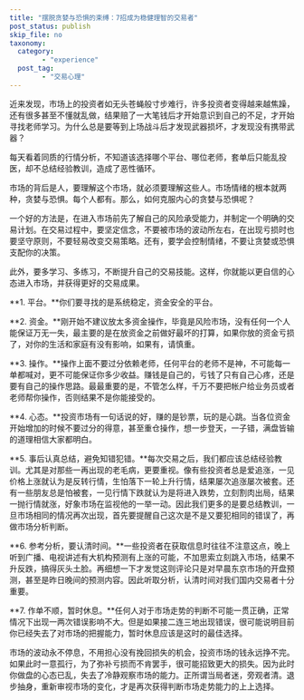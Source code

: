 ```yaml
---
title: "摆脱贪婪与恐惧的束缚：7招成为稳健理智的交易者"
post_status: publish
skip_file: no
taxonomy:
  category:
        - "experience"
  post_tag:
        - "交易心理"
---
```


近来发现，市场上的投资者如无头苍蝇般寸步难行，许多投资者变得越来越焦躁，还有很多甚至不懂就乱做，结果赔了一大笔钱后才开始意识到自己的不足，才开始寻找老师学习。为什么总是要等到上场战斗后才发现武器损坏，才发现没有携带武器？

每天看着同质的行情分析，不知道该选择哪个平台、哪位老师，套单后只能乱投医，却不总结经验教训，造成了恶性循环。

市场的背后是人，要理解这个市场，就必须要理解这些人。市场情绪的根本就两种，贪婪与恐惧。每个人都有。那么，如何克服内心的贪婪与恐惧呢？

一个好的方法是，在进入市场前先了解自己的风险承受能力，并制定一个明确的交易计划。在交易过程中，要坚定信念，不要被市场的波动所左右，在出现亏损时也要坚守原则，不要轻易改变交易策略。还有，要学会控制情绪，不要让贪婪或恐惧支配你的决策。

此外，要多学习、多练习，不断提升自己的交易技能。这样，你就能以更自信的心态进入市场，并获得更好的交易成果。

**1. 平台。**你们要寻找的是系统稳定，资金安全的平台。

**2. 资金。**刚开始不建议放太多资金操作，毕竟是风险市场，没有任何一个人能保证万无一失，最主要的是在放资金之前做好最坏的打算，如果你放的资金亏损了，对你的生活和家庭有没有影响，如果有，请慎重。

**3. 操作。**操作上面不要过分依赖老师，任何平台的老师不是神，不可能每一单都喊对，更不可能保证你多少收益。赚钱是自己的，亏钱了只有自己心疼，还是要有自己的操作思路。最最重要的是，不管怎么样，千万不要把帐户给业务员或者老师帮你操作，否则结果不是你能接受的。

**4. 心态。**投资市场有一句话说的好，赚的是钞票，玩的是心跳。当各位资金开始增加的时候不要过分的得意，甚至重仓操作，想一步登天，一子错，满盘皆输的道理相信大家都明白。

**5. 事后认真总结，避免知错犯错。**每次交易之后，我们都应该总结经验教训。尤其是对那些一再出现的老毛病，更要重视。像有些投资者总是爱追涨，一见价格上涨就认为是反转行情，生怕落下一轮上升行情，结果屡次追涨屡次被套。还有一些朋友总是怕被套，一见行情下跌就认为是将进入跌势，立刻割肉出局，结果一抛行情就涨，好象市场在监视他的一举一动。因此我们更多的是要总结教训，一旦市场相同的情况再次出现，首先要提醒自己这次是不是又要犯相同的错误了，再做市场分析判断。

**6. 参考分析，要认清时间。**一些投资者在获取信息时往往不注意这点，晚上听到广播、电视讲述有大机构预测有上涨的可能，不加思索立刻跳入市场，结果不升反跌，搞得灰头土脸。再细想一下才发觉这则评论只是对早晨东京市场的开盘预测，甚至是昨日晚间的预测内容。因此听取分析，认清时间对我们国内交易者十分重要。

**7. 作单不顺，暂时休息。**任何人对于市场走势的判断不可能一贯正确，正常情况下出现一两次错误影响不大。但是如果接二连三地出现错误，很可能说明目前你已经失去了对市场的把握能力，暂时休息应该是这时的最佳选择。

市场的波动永不停息，不用担心没有挽回损失的机会，投资市场的钱永远挣不完。如果此时一意孤行，为了弥补亏损而不肯罢手，很可能招致更大的损失。因为此时你做盘的心态已乱，失去了冷静观察市场的能力。正所谓当局者迷，旁观者清。退步抽身，重新审视市场的变化，才是再次获得判断市场走势能力的上上选择。

